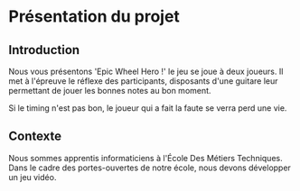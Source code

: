 # Présentation du projet

## Introduction


Nous vous présentons &#39;Epic Wheel Hero !&#39; le jeu se joue à deux joueurs. Il met à l&#39;épreuve le réflexe des participants, disposants d&#39;une guitare leur permettant de jouer les bonnes notes au bon moment.

Si le timing n&#39;est pas bon, le joueur qui a fait la faute se verra perd une vie.

## Contexte

Nous sommes apprentis informaticiens à l&#39;École Des Métiers Techniques. 
Dans le cadre des portes-ouvertes de notre école, nous devons développer un jeu vidéo.
